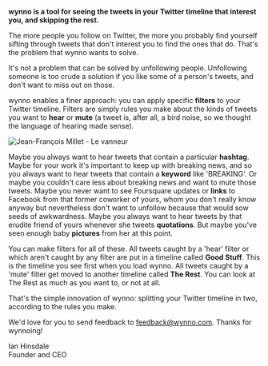 **wynno is a tool for seeing the tweets in your Twitter timeline that interest you, and skipping the rest.**

The more people you follow on Twitter, the more you probably find yourself sifting through tweets that don't interest you to find the ones that do. That's the problem that wynno wants to solve.

It's not a problem that can be solved by unfollowing people. Unfollowing someone is too crude a solution if you like some of a person's tweets, and don't want to miss out on those.

wynno enables a finer approach: you can apply specific **filters** to your Twitter timeline. Filters are simply rules you make about the kinds of tweets you want to **hear** or **mute** (a tweet is, after all, a bird noise, so we thought the language of hearing made sense).

![Jean-François Millet - Le vanneur](images/blog/Millet_008.jpg)

Maybe you always want to hear tweets that contain a particular **hashtag**. Maybe for your work it's important to keep up with breaking news, and so you always want to hear tweets that contain a **keyword** like 'BREAKING'. Or maybe you couldn't care less about breaking news and want to mute those tweets. Maybe you never want to see Foursquare updates or **links** to Facebook from that former coworker of yours, whom you don't really know anyway but nevertheless don't want to unfollow because that would sow seeds of awkwardness. Maybe you always want to hear tweets by that erudite friend of yours whenever she tweets **quotations**. But maybe you've seen enough baby **pictures** from her at this point.

You can make filters for all of these. All tweets caught by a 'hear' filter or which aren't caught by any filter are put in a timeline called **Good Stuff**. This is the timeline you see first when you load wynno. All tweets caught by a 'mute' filter get moved to another timeline called **The Rest**. You can look at The Rest as much as you want to, or not at all.

That's the simple innovation of wynno: splitting your Twitter timeline in two, according to the rules you make.

We'd love for you to send feedback to [feedback@wynno.com](mailto:feedback@wynno.com). Thanks for wynnoing!

Ian Hinsdale  
Founder and CEO

